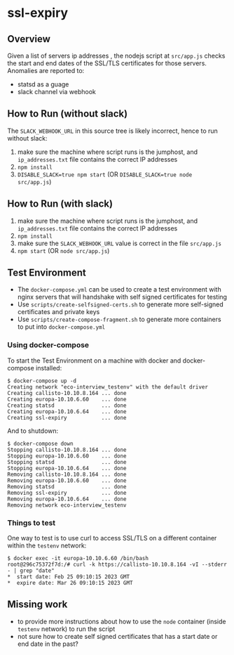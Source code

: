 # ssl-expiry

## Overview
Given a list of servers ip addresses , the nodejs script at `src/app.js` checks the start and end dates of the SSL/TLS certificates for those servers.  Anomalies are reported to:
- statsd as a guage
- slack channel via webhook

## How to Run (without slack)
The `SLACK_WEBHOOK_URL` in this source tree is likely incorrect, hence to run without slack:
1. make sure the machine where script runs is the jumphost, and `ip_addresses.txt` file contains the correct IP addresses
2. `npm install`
3. `DISABLE_SLACK=true npm start`
(OR `DISABLE_SLACK=true node src/app.js`)

## How to Run (with slack)
1. make sure the machine where script runs is the jumphost, and `ip_addresses.txt` file contains the correct IP addresses
2. `npm install`
3. make sure the `SLACK_WEBHOOK_URL` value is correct in the file `src/app.js`
4. `npm start`
(OR `node src/app.js`)

## Test Environment
- The `docker-compose.yml` can be used to create a test environment with nginx servers that will handshake with self signed certificates for testing
- Use `scripts/create-selfsigned-certs.sh` to generate more self-signed certificates and private keys
- Use `scripts/create-compose-fragment.sh` to generate more containers to put into `docker-compose.yml`

### Using docker-compose
To start the Test Environment on a machine with docker and docker-compose installed:
```
$ docker-compose up -d
Creating network "eco-interview_testenv" with the default driver
Creating callisto-10.10.8.164 ... done
Creating europa-10.10.6.60    ... done
Creating statsd               ... done
Creating europa-10.10.6.64    ... done
Creating ssl-expiry           ... done
```

And to shutdown:
```
$ docker-compose down
Stopping callisto-10.10.8.164 ... done
Stopping europa-10.10.6.60    ... done
Stopping statsd               ... done
Stopping europa-10.10.6.64    ... done
Removing callisto-10.10.8.164 ... done
Removing europa-10.10.6.60    ... done
Removing statsd               ... done
Removing ssl-expiry           ... done
Removing europa-10.10.6.64    ... done
Removing network eco-interview_testenv
```

### Things to test
One way to test is to use curl to access SSL/TLS on a different container within the `testenv` network:
```
$ docker exec -it europa-10.10.6.60 /bin/bash
root@296c75372f7d:/# curl -k https://callisto-10.10.8.164 -vI --stderr - | grep "date"
*  start date: Feb 25 09:10:15 2023 GMT
*  expire date: Mar 26 09:10:15 2023 GMT
```

## Missing work
- to provide more instructions about how to use the `node` container (inside `testenv` network) to run the script
- not sure how to create self signed certificates that has a start date or end date in the past?
